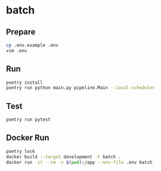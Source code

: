 # batch

## Prepare

```bash
cp .env.example .env
vim .env
```

## Run

```bash
poetry install
poetry run python main.py pipeline.Main --local-scheduler
```

## Test

```bash
poetry run pytest
```

## Docker Run

```bash
poetry lock
docker build --target development -t batch .
docker run -it --rm -v $(pwd):/app --env-file .env batch
```
